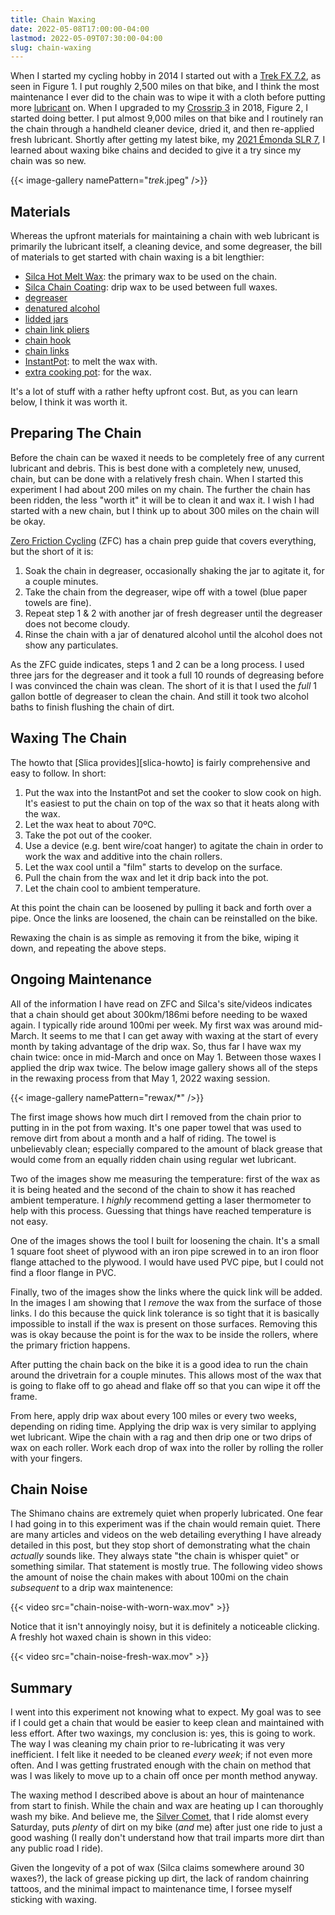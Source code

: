 ```yaml
---
title: Chain Waxing
date: 2022-05-08T17:00:00-04:00
lastmod: 2022-05-09T07:30:00-04:00
slug: chain-waxing
---
```


When I started my cycling hobby in 2014 I started out with a [Trek FX
7.2][trek-fx-7.2], as seen in Figure 1. I put roughly 2,500 miles on that bike,
and I think the most maintenance I ever did to the chain was to wipe it with a
cloth before putting more [lubricant][tri-flow] on. When I upgraded to my
[Crossrip 3][crossrip] in 2018, Figure 2, I started doing better. I put almost
9,000 miles on that bike and I routinely ran the chain through a handheld
cleaner device, dried it, and then re-applied fresh lubricant. Shortly after
getting my latest bike, my [2021 Émonda SLR 7][emonda], I learned about waxing
bike chains and decided to give it a try since my chain was so new.

{{< image-gallery namePattern="*trek*.jpeg" />}}

## Materials

Whereas the upfront materials for maintaining a chain with web lubricant is
primarily the lubricant itself, a cleaning device, and some degreaser, the
bill of materials to get started with chain waxing is a bit lengthier:

+ [Silca Hot Melt Wax][silca-hot-wax]: the primary wax to be used on the chain.
+ [Silca Chain Coating][silca-drip-wax]: drip wax to be used between full waxes.
+ [degreaser](https://www.amazon.com/dp/B09GJKRTS2)
+ [denatured alcohol](https://www.amazon.com/dp/B07XSD6F1Z)
+ [lidded jars](https://www.amazon.com/dp/B09QZYLKH2)
+ [chain link pliers](https://www.amazon.com/dp/B00D9NW32I)
+ [chain hook](https://www.amazon.com/dp/B09Q3C4LBR)
+ [chain links](https://www.amazon.com/dp/B07SSWF7JY)
+ [InstantPot](https://www.amazon.com/dp/B06Y1YD5W7): to melt the wax with.
+ [extra cooking pot](https://www.amazon.com/dp/B072K19MQV): for the wax.

It's a lot of stuff with a rather hefty upfront cost. But, as you can learn
below, I think it was worth it.

## Preparing The Chain

Before the chain can be waxed it needs to be completely free of any current
lubricant and debris. This is best done with a completely new, unused, chain,
but can be done with a relatively fresh chain. When I started this experiment
I had about 200 miles on my chain. The further the chain has been ridden, the
less "worth it" it will be to clean it and wax it. I wish I had started with
a new chain, but I think up to about 300 miles on the chain will be okay.

[Zero Friction Cycling][zfc] (ZFC) has a chain prep guide that covers
everything, but the short of it is:

1. Soak the chain in degreaser, occasionally shaking the jar to agitate it, for
a couple minutes.
2. Take the chain from the degreaser, wipe off with a towel (blue paper towels
   are fine).
3. Repeat step 1 & 2 with another jar of fresh degreaser until the degreaser
   does not become cloudy.
4. Rinse the chain with a jar of denatured alcohol until the alcohol does not
   show any particulates.

As the ZFC guide indicates, steps 1 and 2 can be a long process. I used three
jars for the degreaser and it took a full 10 rounds of degreasing before I
was convinced the chain was clean. The short of it is that I used the _full_
1 gallon bottle of degreaser to clean the chain. And still it took two alcohol
baths to finish flushing the chain of dirt.

## Waxing The Chain

The howto that [Slica provides][slica-howto] is fairly comprehensive and easy
to follow. In short:

1. Put the wax into the InstantPot and set the cooker to slow cook on high. It's
   easiest to put the chain on top of the wax so that it heats along with the
   wax.
2. Let the wax heat to about 70ºC.
3. Take the pot out of the cooker.
4. Use a device (e.g. bent wire/coat hanger) to agitate the chain in order to
   work the wax and additive into the chain rollers.
5. Let the wax cool until a "film" starts to develop on the surface.
6. Pull the chain from the wax and let it drip back into the pot.
7. Let the chain cool to ambient temperature.

At this point the chain can be loosened by pulling it back and forth over
a pipe. Once the links are loosened, the chain can be reinstalled on the bike.

Rewaxing the chain is as simple as removing it from the bike, wiping it down,
and repeating the above steps.

## Ongoing Maintenance

All of the information I have read on ZFC and Silca's site/videos indicates
that a chain should get about 300km/186mi before needing to be waxed again.
I typically ride around 100mi per week. My first wax was around mid-March.
It seems to me that I can get away with waxing at the start of every month by
taking advantage of the drip wax. So, thus far I have wax my chain twice:
once in mid-March and once on May 1. Between those waxes I applied the drip
wax twice. The below image gallery shows all of the steps in the rewaxing
process from that May 1, 2022 waxing session.

{{< image-gallery namePattern="rewax/*" />}}

The first image shows how much dirt I removed from the chain prior to putting
in in the pot from waxing. It's one paper towel that was used to remove dirt
from about a month and a half of riding. The towel is unbelievably clean;
especially compared to the amount of black grease that would come from an
equally ridden chain using regular wet lubricant.

Two of the images show me measuring the temperature: first of the wax as it is
being heated and the second of the chain to show it has reached ambient
temperature. I _highly_ recommend getting a laser thermometer to help with this
process. Guessing that things have reached temperature is not easy.

One of the images shows the tool I built for loosening the chain. It's a
small 1 square foot sheet of plywood with an iron pipe screwed in to an iron
floor flange attached to the plywood. I would have used PVC pipe, but I could
not find a floor flange in PVC.

Finally, two of the images show the links where the quick link will be added.
In the images I am showing that I _remove_ the wax from the surface of those
links. I do this because the quick link tolerance is so tight that it is
basically impossible to install if the wax is present on those surfaces.
Removing this was is okay because the point is for the wax to be inside the
rollers, where the primary friction happens.

After putting the chain back on the bike it is a good idea to run the chain
around the drivetrain for a couple minutes. This allows most of the wax that is
going to flake off to go ahead and flake off so that you can wipe it off the
frame.

From here, apply drip wax about every 100 miles or every two weeks, depending
on riding time. Applying the drip wax is very similar to applying wet lubricant.
Wipe the chain with a rag and then drip one or two drips of wax on each roller.
Work each drop of wax into the roller by rolling the roller with your fingers.

## Chain Noise

The Shimano chains are extremely quiet when properly lubricated. One fear I had
going in to this experiment was if the chain would remain quiet. There are many
articles and videos on the web detailing everything I have already detailed in
this post, but they stop short of demonstrating what the chain _actually_ sounds
like. They always state "the chain is whisper quiet" or something similar. That
statement is mostly true. The following video shows the amount of noise the
chain makes with about 100mi on the chain _subsequent_ to a drip wax
maintenence:

{{< video src="chain-noise-with-worn-wax.mov" >}}

Notice that it isn't annoyingly noisy, but it is definitely a noticeable
clicking. A freshly hot waxed chain is shown in this video:

{{< video src="chain-noise-fresh-wax.mov" >}}

## Summary

I went into this experiment not knowing what to expect. My goal was to see if
I could get a chain that would be easier to keep clean and maintained with less
effort. After two waxings, my conclusion is: yes, this is going to work. The way
I was cleaning my chain prior to re-lubricating it was very inefficient. I felt
like it needed to be cleaned _every week_; if not even more often. And I was
getting frustrated enough with the chain on method that was I was likely to
move up to a chain off once per month method anyway.

The waxing method I described above is about an hour of maintenance from start
to finish. While the chain and wax are heating up I can thoroughly wash my bike.
And believe me, the [Silver
Comet](https://en.wikipedia.org/wiki/Silver_Comet_Trail), that I ride alomst
every Saturday, puts _plenty_ of dirt on my bike (_and_ me) after just one ride
to just a good washing (I really don't understand how that trail imparts more
dirt than any public road I ride).

Given the longevity of a pot of wax (Silca claims somewhere around 30 waxes?),
the lack of grease picking up dirt, the lack of random chainring tattoos, and
the minimal impact to maintenance time, I forsee myself sticking with waxing.


[trek-fx-7.2]: https://web.archive.org/web/20201112034340/https://archive.trekbikes.com/us/en/2014/Trek/7_2_fx
[tri-flow]: https://web.archive.org/web/20220422180818/https://www.triflowlubricants.com/product/tri-flow-superior-lubricant-drip-bottle/
[crossrip]: https://web.archive.org/web/20210511174403/https://archive.trekbikes.com/us/en/2017/Trek/crossrip_3
[emonda]: https://web.archive.org/web/20211019231849/https://www.trekbikes.com/us/en_US/bikes/road-bikes/performance-road-bikes/émonda/émonda-slr/émonda-slr-7/p/32565/
[silca-hot-wax]: https://silca.cc/collections/chain-lube-wax/products/secret-chain-wax-blend
[silca-drip-wax]: https://silca.cc/collections/chain-lube-wax/products/silca-super-secret-chain-lube
[zfc]: https://zerofrictioncycling.com.au
[silca-howto]: https://web.archive.org/web/20220210040549/https://silca.cc/pages/how-to-apply-chain-lube
